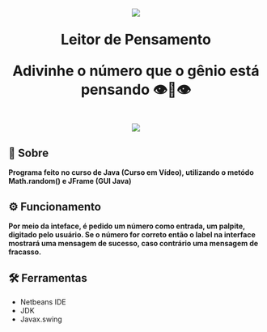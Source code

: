 <h1 align="center" >
  <img src="https://user-images.githubusercontent.com/84540551/140654467-90e07cba-41ae-4fa9-a2e3-148aed8896ec.png"/>
  <p>Leitor de Pensamento</p>
  <p>Adivinhe o número que o gênio está pensando 👁️👄👁️</p>
<h1/>
 
<h1 align="center">
  <img src="https://media.giphy.com/media/NtjC2lklFQMqwF6kbu/giphy.gif"/>  
</h1>
  
## 🚨 Sobre
  **Programa feito no curso de Java (Curso em Vídeo), utilizando o metódo Math.random() e JFrame (GUI Java)**

## ⚙️ Funcionamento
  **Por meio da inteface, é pedido um número como entrada, um palpite, digitado pelo usuário. Se o número for correto então o label na interface mostrará uma mensagem de sucesso, caso contrário uma mensagem de fracasso.**
  
## 🛠️ Ferramentas
- Netbeans IDE
- JDK
- Javax.swing
